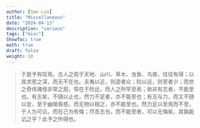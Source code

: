 ```yaml
---
author: [Gan Luo]
title: "Miscellaneous"
date: "2024-04-13"
description: "various"
tags: ["misc"]
ShowToc: true
math: true
draft: false
weight: 10
---
```


> 于是予有叹焉。古人之观于天地、山川、草木、虫鱼、鸟兽，往往有得；以其求思之深，而无不在也。夫夷以近，则遊者众；险以远，则至者少；而世之奇伟瑰怪非常之观，常在于险远，而人之所罕至焉；故非有志者，不能至也。有志矣，不随以止也，然力不足者，亦不能至也；有志与力，而又不随以怠，至于幽暗昏惑，而无物以相之，亦不能至也。然力足以至焉而不至，于人为可讥，而在己为有悔；尽吾志也，而不能至者，可以无悔矣，其孰能讥之乎？此予之所得也。